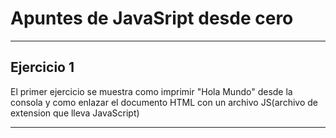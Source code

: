 <h1>Apuntes de JavaSript desde cero</h1>

<hr>

<h2>Ejercicio 1</h2>

<p>
El primer ejercicio se muestra como imprimir "Hola Mundo" desde la consola y como enlazar el documento HTML con un archivo JS(archivo de extension que lleva JavaScript)
<p>

<hr>

<h2>
